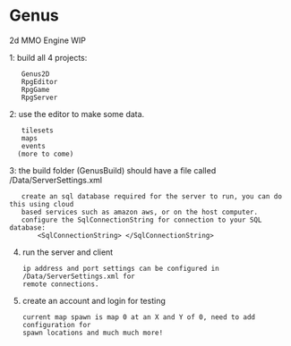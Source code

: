 # Genus
2d MMO Engine WIP

 1: build all 4 projects:
 
       Genus2D
       RpgEditor
       RpgGame
       RpgServer
       
 2: use the editor to make some data.
 
       tilesets
       maps
       events
      (more to come)
 
 3: the build folder (GenusBuild) should have a file called /Data/ServerSettings.xml
 
       create an sql database required for the server to run, you can do this using cloud 
       based services such as amazon aws, or on the host computer.
       configure the SqlConnectionString for connection to your SQL database:
           <SqlConnectionString> </SqlConnectionString>
       
 4. run the server and client
 
        ip address and port settings can be configured in /Data/ServerSettings.xml for
        remote connections.
    
 5. create an account and login for testing
 
        current map spawn is map 0 at an X and Y of 0, need to add configuration for
        spawn locations and much much more!
